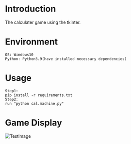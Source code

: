 # Introduction
The calculater game using the tkinter.

# Environment
```
OS: Windows10
Python: Python3.9(have installed necessary dependencies)
```

# Usage
```
Step1:
pip install -r requirements.txt
Step2:
run "python cal.machine.py"
```

# Game Display
![TestImage](https://github.com/wendyxz/PythonGame/blob/main/Cal.machineGame/cal.pink.run.PNG)
